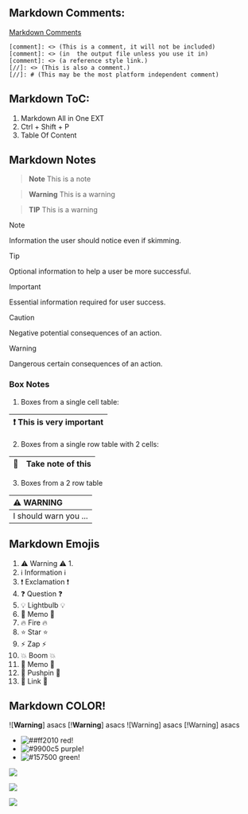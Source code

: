 
## Markdown Comments:
[Markdown Comments](https://stackoverflow.com/questions/4823468/comments-in-markdown)
```
[comment]: <> (This is a comment, it will not be included)
[comment]: <> (in  the output file unless you use it in)
[comment]: <> (a reference style link.)
[//]: <> (This is also a comment.)
[//]: # (This may be the most platform independent comment)
```

## Markdown ToC:
1. Markdown All in One EXT
2. Ctrl + Shift + P
3. Table Of Content


## Markdown Notes

> **Note**
> This is a note

> **Warning**
> This is a warning

> **TIP**
> This is a warning





> [!NOTE]
> Information the user should notice even if skimming.

> [!TIP]
> Optional information to help a user be more successful.

> [!IMPORTANT]
> Essential information required for user success.

> [!CAUTION]
> Negative potential consequences of an action.

> [!WARNING]
> Dangerous certain consequences of an action.




### Box Notes
1. Boxes from a single cell table:

| :exclamation:  This is very important   |
|-----------------------------------------|

2. Boxes from a single row table with 2 cells:

| :memo:        | Take note of this       |
|---------------|:------------------------|

3. Boxes from a 2 row table

| :warning: WARNING          |
|:---------------------------|
| I should warn you ...      |




## Markdown Emojis
1. :warning: Warning :warning:
   1.  
2. :information_source: Information :information_source:
3. :exclamation: Exclamation :exclamation:
4. :question: Question :question:
5. :bulb: Lightbulb :bulb:
6. :memo: Memo :memo:
7. :fire: Fire :fire:
8. :star: Star :star:
9.  :zap: Zap :zap:
10. :boom: Boom :boom:
11. :memo: Memo :memo:
12. :pushpin: Pushpin :pushpin:
13. :link: Link :link:



## Markdown COLOR!
![**Warning**] asacs
[!**Warning**] asacs
![Warning] asacs
[!Warning] asacs


- ![##ff2010](https://placehold.it/12/ff0000?text=+) red!
- ![#9900c5](https://placehold.it/15/9900c5?text=+) purple!
- ![#157500](https://placehold.it/20/157500?text=+) green!

![](https://placehold.it/400x90/ff0000/000000?text=IMPORTANT!)

![](https://placehold.it/400x90/ff6600/000?text=WARNING!)

![](https://placehold.it/350x90/009955/fff?text=SUCCESS!)
